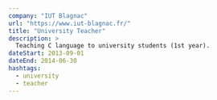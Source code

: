 ```yaml
---
company: "IUT Blagnac"
url: "https://www.iut-blagnac.fr/"
title: "University Teacher"
description: >
  Teaching C language to university students (1st year).
dateStart: 2013-09-01
dateEnd: 2014-06-30
hashtags:
  - university
  - teacher
---
```

